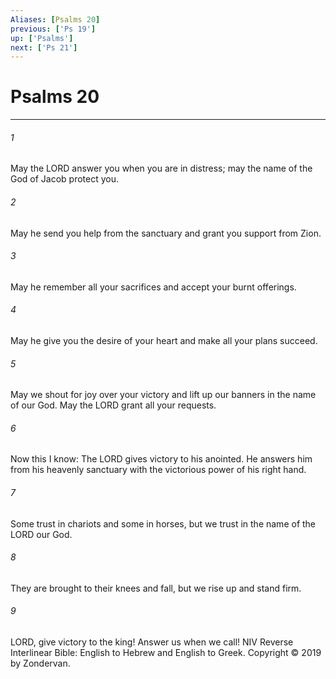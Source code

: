 ```yaml
---
Aliases: [Psalms 20]
previous: ['Ps 19']
up: ['Psalms']
next: ['Ps 21']
---
```

# Psalms 20

***


###### 1 
May the LORD answer you when you are in distress; may the name of the God of Jacob protect you. 

###### 2 
May he send you help from the sanctuary and grant you support from Zion. 

###### 3 
May he remember all your sacrifices and accept your burnt offerings. 

###### 4 
May he give you the desire of your heart and make all your plans succeed. 

###### 5 
May we shout for joy over your victory and lift up our banners in the name of our God. May the LORD grant all your requests. 

###### 6 
Now this I know: The LORD gives victory to his anointed. He answers him from his heavenly sanctuary with the victorious power of his right hand. 

###### 7 
Some trust in chariots and some in horses, but we trust in the name of the LORD our God. 

###### 8 
They are brought to their knees and fall, but we rise up and stand firm. 

###### 9 
LORD, give victory to the king! Answer us when we call! NIV Reverse Interlinear Bible: English to Hebrew and English to Greek. Copyright © 2019 by Zondervan.
